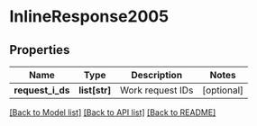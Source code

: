 # InlineResponse2005

## Properties
Name | Type | Description | Notes
------------ | ------------- | ------------- | -------------
**request_i_ds** | **list[str]** | Work request IDs | [optional] 

[[Back to Model list]](../README.md#documentation-for-models) [[Back to API list]](../README.md#documentation-for-api-endpoints) [[Back to README]](../README.md)


